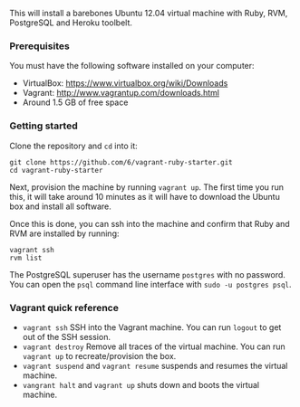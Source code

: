 This will install a barebones Ubuntu 12.04 virtual machine with Ruby, RVM, PostgreSQL and Heroku toolbelt.

### Prerequisites

You must have the following software installed on your computer:

- VirtualBox: https://www.virtualbox.org/wiki/Downloads
- Vagrant: http://www.vagrantup.com/downloads.html
- Around 1.5 GB of free space

### Getting started

Clone the repository and `cd` into it:

```
git clone https://github.com/6/vagrant-ruby-starter.git
cd vagrant-ruby-starter
```

Next, provision the machine by running `vagrant up`. The first time you run this, it will take around 10 minutes as it will have to download the Ubuntu box and install all software.

Once this is done, you can ssh into the machine and confirm that Ruby and RVM are installed by running:

```
vagrant ssh
rvm list
```

The PostgreSQL superuser has the username `postgres` with no password. You can open the `psql` command line interface with `sudo -u postgres psql`.

### Vagrant quick reference

- `vagrant ssh` SSH into the Vagrant machine. You can run `logout` to get out of the SSH session.
- `vagrant destroy` Remove all traces of the virtual machine. You can run `vagrant up` to recreate/provision the box.
- `vagrant suspend` and `vagrant resume` suspends and resumes the virtual machine.
- `vangrant halt` and `vagrant up` shuts down and boots the virtual machine.
